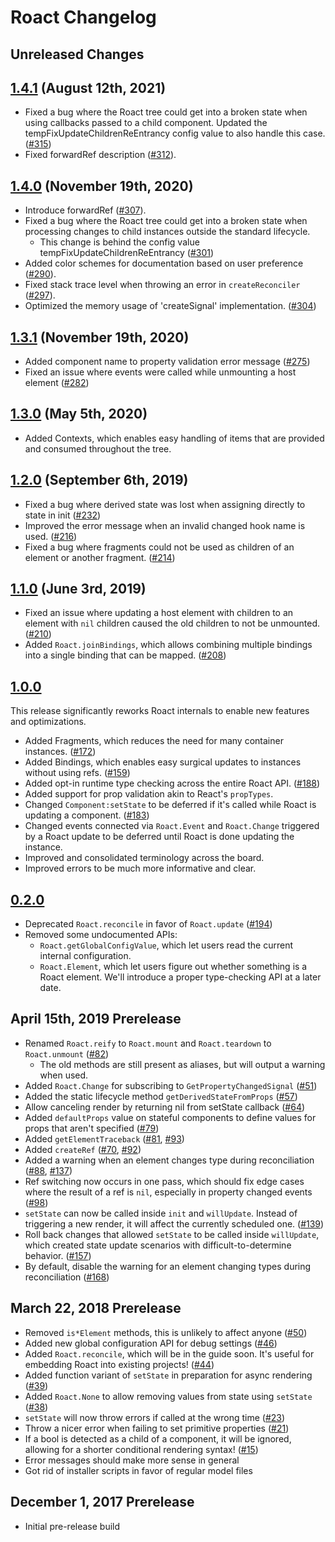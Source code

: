 # Roact Changelog

## Unreleased Changes

## [1.4.1](https://github.com/Roblox/roact/releases/tag/v1.4.1) (August 12th, 2021)
* Fixed a bug where the Roact tree could get into a broken state when using callbacks passed to a child component. Updated the tempFixUpdateChildrenReEntrancy config value to also handle this case. ([#315](https://github.com/Roblox/roact/pull/315))
* Fixed forwardRef description ([#312](https://github.com/Roblox/roact/pull/312)).

## [1.4.0](https://github.com/Roblox/roact/releases/tag/v1.4.0) (November 19th, 2020)
* Introduce forwardRef ([#307](https://github.com/Roblox/roact/pull/307)).
* Fixed a bug where the Roact tree could get into a broken state when processing changes to child instances outside the standard lifecycle.
  * This change is behind the config value tempFixUpdateChildrenReEntrancy ([#301](https://github.com/Roblox/roact/pull/301))
* Added color schemes for documentation based on user preference ([#290](https://github.com/Roblox/roact/pull/290)).
* Fixed stack trace level when throwing an error in `createReconciler` ([#297](https://github.com/Roblox/roact/pull/297)).
* Optimized the memory usage of 'createSignal' implementation. ([#304](https://github.com/Roblox/roact/pull/304))

## [1.3.1](https://github.com/Roblox/roact/releases/tag/v1.3.1) (November 19th, 2020)
* Added component name to property validation error message ([#275](https://github.com/Roblox/roact/pull/275))
* Fixed an issue where events were called while unmounting a host element ([#282](https://github.com/Roblox/roact/pull/282))

## [1.3.0](https://github.com/Roblox/roact/releases/tag/v1.3.0) (May 5th, 2020)
* Added Contexts, which enables easy handling of items that are provided and consumed throughout the tree.

## [1.2.0](https://github.com/Roblox/roact/releases/tag/v1.2.0) (September 6th, 2019)
* Fixed a bug where derived state was lost when assigning directly to state in init ([#232](https://github.com/Roblox/roact/pull/232/))
* Improved the error message when an invalid changed hook name is used. ([#216](https://github.com/Roblox/roact/pull/216))
* Fixed a bug where fragments could not be used as children of an element or another fragment. ([#214](https://github.com/Roblox/roact/pull/214))

## [1.1.0](https://github.com/Roblox/roact/releases/tag/v1.1.0) (June 3rd, 2019)
* Fixed an issue where updating a host element with children to an element with `nil` children caused the old children to not be unmounted. ([#210](https://github.com/Roblox/roact/pull/210))
* Added `Roact.joinBindings`, which allows combining multiple bindings into a single binding that can be mapped. ([#208](https://github.com/Roblox/roact/pull/208))

## [1.0.0](https://github.com/Roblox/roact/releases/tag/v1.0.0)
This release significantly reworks Roact internals to enable new features and optimizations.

* Added Fragments, which reduces the need for many container instances. ([#172](https://github.com/Roblox/roact/pull/172))
* Added Bindings, which enables easy surgical updates to instances without using refs. ([#159](https://github.com/Roblox/roact/pull/159))
* Added opt-in runtime type checking across the entire Roact API. ([#188](https://github.com/Roblox/roact/pull/188))
* Added support for prop validation akin to React's `propTypes`.
* Changed `Component:setState` to be deferred if it's called while Roact is updating a component. ([#183](https://github.com/Roblox/roact/pull/183))
* Changed events connected via `Roact.Event` and `Roact.Change` triggered by a Roact update to be deferred until Roact is done updating the instance.
* Improved and consolidated terminology across the board.
* Improved errors to be much more informative and clear.

## [0.2.0](https://github.com/Roblox/roact/releases/tag/v0.2.0)
* Deprecated `Roact.reconcile` in favor of `Roact.update` ([#194](https://github.com/Roblox/roact/pull/194))
* Removed some undocumented APIs:
	* `Roact.getGlobalConfigValue`, which let users read the current internal configuration.
	* `Roact.Element`, which let users figure out whether something is a Roact element. We'll introduce a proper type-checking API at a later date.

## April 15th, 2019 Prerelease
* Renamed `Roact.reify` to `Roact.mount` and `Roact.teardown` to `Roact.unmount` ([#82](https://github.com/Roblox/roact/issues/82))
	* The old methods are still present as aliases, but will output a warning when used.
* Added `Roact.Change` for subscribing to `GetPropertyChangedSignal` ([#51](https://github.com/Roblox/roact/pull/51))
* Added the static lifecycle method `getDerivedStateFromProps` ([#57](https://github.com/Roblox/roact/pull/57))
* Allow canceling render by returning nil from setState callback ([#64](https://github.com/Roblox/roact/pull/64))
* Added `defaultProps` value on stateful components to define values for props that aren't specified ([#79](https://github.com/Roblox/roact/pull/79))
* Added `getElementTraceback` ([#81](https://github.com/Roblox/roact/issues/81), [#93](https://github.com/Roblox/roact/pull/93))
* Added `createRef` ([#70](https://github.com/Roblox/roact/issues/70), [#92](https://github.com/Roblox/roact/pull/92))
* Added a warning when an element changes type during reconciliation ([#88](https://github.com/Roblox/roact/issues/88), [#137](https://github.com/Roblox/roact/pull/137))
* Ref switching now occurs in one pass, which should fix edge cases where the result of a ref is `nil`, especially in property changed events ([#98](https://github.com/Roblox/roact/pull/98))
* `setState` can now be called inside `init` and `willUpdate`. Instead of triggering a new render, it will affect the currently scheduled one. ([#139](https://github.com/Roblox/roact/pull/139))
* Roll back changes that allowed `setState` to be called inside `willUpdate`, which created state update scenarios with difficult-to-determine behavior. ([#157](https://github.com/Roblox/roact/pull/157))
* By default, disable the warning for an element changing types during reconciliation ([#168](https://github.com/Roblox/roact/pull/168))

## March 22, 2018 Prerelease
* Removed `is*Element` methods, this is unlikely to affect anyone ([#50](https://github.com/Roblox/roact/pull/50))
* Added new global configuration API for debug settings ([#46](https://github.com/Roblox/roact/pull/46))
* Added `Roact.reconcile`, which will be in the guide soon. It's useful for embedding Roact into existing projects! ([#44](https://github.com/Roblox/roact/pull/44))
* Added function variant of `setState` in preparation for async rendering ([#39](https://github.com/Roblox/roact/pull/39))
* Added `Roact.None` to allow removing values from state using `setState` ([#38](https://github.com/Roblox/roact/pull/38))
* `setState` will now throw errors if called at the wrong time ([#23](https://github.com/Roblox/roact/pull/23))
* Throw a nicer error when failing to set primitive properties ([#21](https://github.com/Roblox/roact/pull/21))
* If a bool is detected as a child of a component, it will be ignored, allowing for a shorter conditional rendering syntax! ([#15](https://github.com/Roblox/roact/pull/15))
* Error messages should make more sense in general
* Got rid of installer scripts in favor of regular model files

## December 1, 2017 Prerelease
* Initial pre-release build
